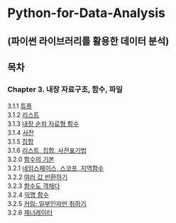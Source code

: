 # Python-for-Data-Analysis
## (파이썬 라이브러리를 활용한 데이터 분석)


## 목차
### Chapter 3. 내장 자료구조, 함수, 파일
3.1.1 [튜플](https://github.com/Kyun2da/Python-for-Data-Analysis/blob/master/3.1.1%ED%8A%9C%ED%94%8C.md#311-%ED%8A%9C%ED%94%8C)  
3.1.2 [리스트](https://github.com/Kyun2da/Python-for-Data-Analysis/blob/master/%EB%A6%AC%EC%8A%A4%ED%8A%B8.md#%EB%A6%AC%EC%8A%A4%ED%8A%B8)  
3.1.3 [내장 순차 자료형 함수](https://github.com/Kyun2da/Python-for-Data-Analysis/blob/master/%EB%82%B4%EC%9E%A5%20%EC%88%9C%EC%B0%A8%20%EC%9E%90%EB%A3%8C%ED%98%95%20%ED%95%A8%EC%88%98.md#313-%EB%82%B4%EC%9E%A5-%EC%88%9C%EC%B0%A8-%EC%9E%90%EB%A3%8C%ED%98%95-%ED%95%A8%EC%88%98)  
3.1.4 [사전](https://github.com/Kyun2da/Python-for-Data-Analysis/blob/master/%EC%82%AC%EC%A0%84.md#314-%EC%82%AC%EC%A0%84)  
3.1.5 [집합](https://github.com/Kyun2da/Python-for-Data-Analysis/blob/master/%EC%A7%91%ED%95%A9.md#315-%EC%A7%91%ED%95%A9)  
3.1.6 [리스트, 집합, 사전표기법](https://github.com/Kyun2da/Python-for-Data-Analysis/blob/master/%EB%A6%AC%EC%8A%A4%ED%8A%B8,%EC%A7%91%ED%95%A9,%EC%82%AC%EC%A0%84%ED%91%9C%EA%B8%B0%EB%B2%95.md#316-%EB%A6%AC%EC%8A%A4%ED%8A%B8-%EC%A7%91%ED%95%A9-%EC%82%AC%EC%A0%84%ED%91%9C%EA%B8%B0%EB%B2%95)  
3.2.0 [함수의 기본](https://github.com/Kyun2da/Python-for-Data-Analysis/blob/master/3.2.0.md#%ED%95%A8%EC%88%98%EC%9D%98-%EA%B8%B0%EB%B3%B8)  
3.2.1 [네임스페이스, 스코프, 지역함수](https://github.com/Kyun2da/Python-for-Data-Analysis/blob/master/3.2.1.md#321-%EB%84%A4%EC%9E%84%EC%8A%A4%ED%8E%98%EC%9D%B4%EC%8A%A4-%EC%8A%A4%EC%BD%94%ED%94%84-%EC%A7%80%EC%97%AD%ED%95%A8%EC%88%98)  
3.2.2 [여러 값 반환하기](https://github.com/Kyun2da/Python-for-Data-Analysis/blob/master/3.2.2.md#322-%EC%97%AC%EB%9F%AC-%EA%B0%92-%EB%B0%98%ED%99%98%ED%95%98%EA%B8%B0)  
3.2.3 [함수도 객체다](https://github.com/Kyun2da/Python-for-Data-Analysis/blob/master/3.2.2.md#323-%ED%95%A8%EC%88%98%EB%8F%84-%EA%B0%9D%EC%B2%B4%EB%8B%A4)  
3.2.4 [익명 함수](https://github.com/Kyun2da/Python-for-Data-Analysis/blob/master/3.2.2.md#324-%EC%9D%B5%EB%AA%85-%ED%95%A8%EC%88%98)  
3.2.5 [커링: 일부인자만 취하기](
https://github.com/Kyun2da/Python-for-Data-Analysis/blob/master/3.2.2.md#325-%EC%BB%A4%EB%A7%81--%EC%9D%BC%EB%B6%80-%EC%9D%B8%EC%9E%90%EB%A7%8C-%EC%B7%A8%ED%95%98%EA%B8%B0)  
3.2.6 [제너레이터](https://github.com/Kyun2da/Python-for-Data-Analysis/blob/master/3.2.2.md#326-%EC%A0%9C%EB%84%88%EB%A0%88%EC%9D%B4%ED%84%B0)  

